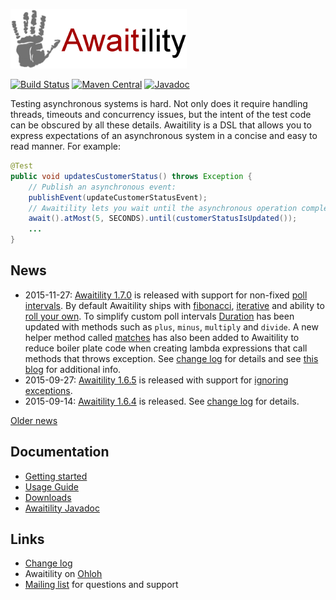![Awaitility](resources/Awaitility_logo_red_small.png) 

[![Build Status](https://travis-ci.org/awaitility/awaitility.svg)](https://travis-ci.org/awaitility/awaitility)
[![Maven Central](https://maven-badges.herokuapp.com/maven-central/org.awaitility/awaitility/badge.svg)](https://maven-badges.herokuapp.com/maven-central/org.awaitility/awaitility)
[![Javadoc](https://javadoc-emblem.rhcloud.com/doc/org.awaitility/awaitility/badge.svg)](http://www.javadoc.io/doc/org.awaitility/awaitility)

Testing asynchronous systems is hard. Not only does it require handling threads, timeouts and concurrency issues, but the intent of the test code can be obscured by all these details. Awaitility is a DSL that allows you to express expectations of an asynchronous system in a concise and easy to read manner. For example:

```java
@Test
public void updatesCustomerStatus() throws Exception {
    // Publish an asynchronous event:
    publishEvent(updateCustomerStatusEvent);
    // Awaitility lets you wait until the asynchronous operation completes:
    await().atMost(5, SECONDS).until(customerStatusIsUpdated());
    ...
}
```

## News
* 2015-11-27: [Awaitility 1.7.0](http://dl.bintray.com/johanhaleby/generic/awaitility-1.7.0.zip) is released with support for non-fixed [poll intervals](https://github.com/awaitility/awaitility/wiki/Usage#polling). By default Awaitility ships with [fibonacci](https://github.com/awaitility/awaitility/wiki/Usage#fibonacci-poll-interval), [iterative](https://github.com/awaitility/awaitility/wiki/Usage#iterative-poll-interval) and ability to [roll your own](https://github.com/awaitility/awaitility/wiki/Usage#custom-poll-interval). To simplify custom poll intervals [Duration](https://github.com/awaitility/awaitility/wiki/Usage#duration) has been updated with methods such as `plus`, `minus`, `multiply` and `divide`. A new helper method called [matches](https://github.com/awaitility/awaitility/wiki/Usage#example-10---checked-exceptions-in-runnable-lambda-expressions) has also been added to Awaitility to reduce boiler plate code when creating lambda expressions that call methods that throws exception. See [change log](http://github.com/awaitility/awaitility/raw/master/changelog.txt) for details and see [this blog](http://code.haleby.se/2015/11/27/non-fixed-poll-intervals-in-awaitility/) for additional info.
* 2015-09-27: [Awaitility 1.6.5](http://dl.bintray.com/johanhaleby/generic/awaitility-1.6.5.zip) is released with support for [ignoring exceptions](https://github.com/awaitility/awaitility/wiki/Usage#example-9---ignoring-exceptions). 
* 2015-09-14: [Awaitility 1.6.4](http://dl.bintray.com/johanhaleby/generic/awaitility-1.6.4.zip) is released. See [change log](http://github.com/awaitility/awaitility/raw/master/changelog.txt) for details. 

[Older news](https://github.com/awaitility/awaitility/wiki/OldNews)

## Documentation

* [Getting started](https://github.com/awaitility/awaitility/wiki/Getting_started)
* [Usage Guide](https://github.com/awaitility/awaitility/wiki/Usage)
* [Downloads](https://github.com/awaitility/awaitility/wiki/Downloads)
* [Awaitility Javadoc](http://www.javadoc.io/doc/com.jayway.awaitility/awaitility/1.7.0)

## Links
* [Change log](https://github.com/awaitility/awaitility/raw/master/changelog.txt)
* Awaitility on [Ohloh](https://www.ohloh.net/p/awaitility)
* [Mailing list](http://groups.google.com/group/awaitility) for questions and support
